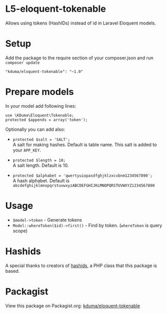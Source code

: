 # L5-eloquent-tokenable
Allows using tokens (HashIDs) instead of id in Laravel Eloquent models.

# Setup
Add the package to the require section of your composer.json and run `composer update`

    "kduma/eloquent-tokenable": "~1.0"

# Prepare models
In your model add following lines:
    
    use \KDuma\Eloquent\Tokenable;
    protected $appends = array('token');

Optionally you can add also:

- `protected $salt = 'SALT';`  
A salt for making hashes. Default is table name. This salt is added to your `APP_KEY`.

- `protected $length = 10;`  
A salt length. Default is 10.

- `protected $alphabet = 'qwertyuiopasdfghjklzxcvbnm1234567890';`  
A hash alphabet. Default is `abcdefghijklmnopqrstuvwxyzABCDEFGHIJKLMNOPQRSTUVWXYZ1234567890`

# Usage
- `$model->token` - Generate tokens
- `Model::whereToken($id)->first()` - Find by token. (`whereToken` is query scope)
   

# Hashids

A special thanks to creators of [hashids](https://github.com/ivanakimov/hashids.php), a PHP class that this package is based.



# Packagist
View this package on Packagist.org: [kduma/eloquent-tokenable](https://packagist.org/packages/kduma/eloquent-tokenable)
